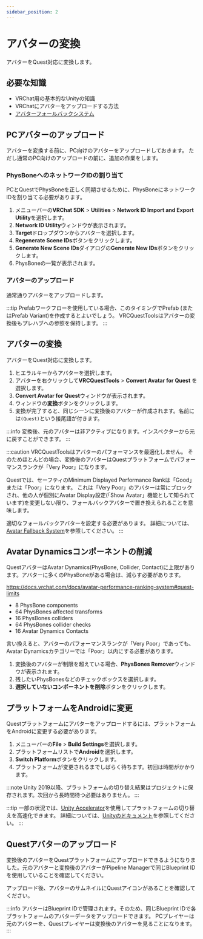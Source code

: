 ```yaml
---
sidebar_position: 2
---
```


# アバターの変換

アバターをQuest対応に変換します。

## 必要な知識

- VRChat用の基本的なUnityの知識
- VRChatにアバターをアップロードする方法
- [アバターフォールバックシステム](https://docs.vrchat.com/docs/avatar-fallback-system)

## PCアバターのアップロード

アバターを変換する前に、PC向けのアバターをアップロードしておきます。
ただし通常のPC向けのアップロードの前に、追加の作業をします。

### PhysBoneへのネットワークIDの割り当て

PCとQuestでPhysBoneを正しく同期させるために、PhysBoneにネットワークIDを割り当てる必要があります。

1. メニューバーの**VRChat SDK** > **Utilities** > **Network ID Import and Export Utility**を選択します。
2. **Network ID Utility**ウィンドウが表示されます。
3. **Target**ドロップダウンからアバターを選択します。
4. **Regenerate Scene IDs**ボタンをクリックします。
5. **Generate New Scene IDs**ダイアログの**Generate New IDs**ボタンをクリックします。
6. PhysBoneの一覧が表示されます。

### アバターのアップロード

通常通りアバターをアップロードします。

:::tip
Prefabワークフローを使用している場合、このタイミングでPrefab (またはPrefab Variant)を作成するとよいでしょう。
VRCQuestToolsはアバターの変換後もプレハブへの参照を保持します。
:::

## アバターの変換

アバターをQuest対応に変換します。

1. ヒエラルキーからアバターを選択します。
2. アバターを右クリックして**VRCQuestTools** > **Convert Avatar for Quest** を選択します。
3. **Convert Avatar for Quest**ウィンドウが表示されます。
4. ウィンドウの**変換**ボタンをクリックします。
5. 変換が完了すると、同じシーンに変換後のアバターが作成されます。名前には`(Quest)`という接尾語が付きます。

:::info
変換後、元のアバターは非アクティブになります。インスペクターから元に戻すことができます。
:::

:::caution
VRCQuestToolsはアバターのパフォーマンスを最適化しません。
そのためほとんどの場合、変換後のアバターはQuestプラットフォームでパフォーマンスランクが「Very Poor」になります。

Questでは、セーフティのMinimum Displayed Performance Rankは「Good」または「Poor」になります。
これは「Very Poor」のアバターは常にブロックされ、他の人が個別にAvatar Display設定(「Show Avatar」機能として知られています)を変更しない限り、フォールバックアバターで置き換えられることを意味します。

適切なフォールバックアバターを設定する必要があります。
詳細については、[Avatar Fallback System](https://docs.vrchat.com/docs/avatar-fallback-system)を参照してください。
:::

## Avatar Dynamicsコンポーネントの削減

QuestアバターはAvatar Dynamics(PhysBone, Collider, Contact)に上限があります。アバターに多くのPhysBoneがある場合は、減らす必要があります。

https://docs.vrchat.com/docs/avatar-performance-ranking-system#quest-limits

- 8 PhysBone components
- 64 PhysBones affected transforms
- 16 PhysBones colliders
- 64 PhysBones collider checks
- 16 Avatar Dynamics Contacts

言い換えると、アバターのパフォーマンスランクが「Very Poor」であっても、Avatar Dynamicsカテゴリーでは「Poor」以内にする必要があります。

1. 変換後のアバターが制限を超えている場合、**PhysBones Remover**ウィンドウが表示されます。
2. 残したいPhysBonesなどのチェックボックスを選択します。
3. **選択していないコンポーネントを削除**ボタンをクリックします。

## プラットフォームをAndroidに変更

Questプラットフォームにアバターをアップロードするには、プラットフォームをAndroidに変更する必要があります。

1. メニューバーの**File** > **Build Settings**を選択します。
2. プラットフォームリストで**Android**を選択します。
3. **Switch Platform**ボタンをクリックします。
4. プラットフォームが変更されるまでしばらく待ちます。初回は時間がかかります。

:::note
Unity 2019以降、プラットフォームの切り替え結果はプロジェクトに保存されます。次回から長時間待つ必要はありません。
:::

:::tip
一部の状況では、[Unity Accelerator](https://docs.unity3d.com/Manual/UnityAccelerator.html)を使用してプラットフォームの切り替えを高速化できます。
詳細については、[Unityのドキュメント](https://docs.unity3d.com/Manual/UnityAccelerator.html)を参照してください。
:::

## Questアバターのアップロード

変換後のアバターをQuestプラットフォームにアップロードできるようになりました。元のアバターと変換後のアバターがPipeline Managerで同じBlueprint IDを使用していることを確認してください。

アップロード後、アバターのサムネイルにQuestアイコンがあることを確認してください。

:::info
アバターはBlueprint IDで管理されます。そのため、同じBlueprint IDで各プラットフォームのアバターデータをアップロードできます。
PCプレイヤーは元のアバターを、Questプレイヤーは変換後のアバターを見ることになります。
:::
